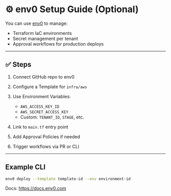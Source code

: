 # ⚙️ env0 Setup Guide (Optional)

You can use [env0](https://env0.com) to manage:

- Terraform IaC environments
- Secret management per tenant
- Approval workflows for production deploys

---

## ✅ Steps

1. Connect GitHub repo to env0
2. Configure a Template for `infra/aws`
3. Use Environment Variables:
   - `AWS_ACCESS_KEY_ID`
   - `AWS_SECRET_ACCESS_KEY`
   - Custom: `TENANT_ID`, `STAGE`, etc.

4. Link to `main.tf` entry point
5. Add Approval Policies if needed
6. Trigger workflows via PR or CLI

---

## Example CLI
```bash
env0 deploy --template template-id --env environment-id
```

Docs: https://docs.env0.com